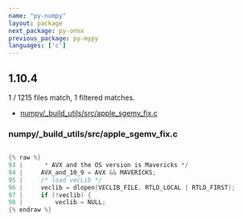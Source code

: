 ```yaml
---
name: "py-numpy"
layout: package
next_package: py-onnx
previous_package: py-mypy
languages: ['c']
---
```

## 1.10.4
1 / 1215 files match, 1 filtered matches.

 - [numpy/_build_utils/src/apple_sgemv_fix.c](#numpy_build_utilssrcapple_sgemv_fixc)

### numpy/_build_utils/src/apple_sgemv_fix.c

```c

{% raw %}
93 |      * AVX and the OS version is Mavericks */
94 |     AVX_and_10_9 = AVX && MAVERICKS;
95 |     /* load vecLib */
96 |     veclib = dlopen(VECLIB_FILE, RTLD_LOCAL | RTLD_FIRST);
97 |     if (!veclib) {
98 |         veclib = NULL;
{% endraw %}

```